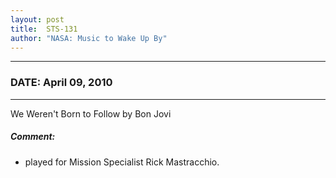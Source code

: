 ```yaml
---
layout: post
title:  STS-131
author: "NASA: Music to Wake Up By"
---
```


----
### DATE: April 09, 2010
----
We Weren't Born to Follow by Bon Jovi

##### Comment:
* played for Mission Specialist Rick Mastracchio.
